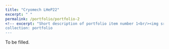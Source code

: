 ```yaml
---
title: "Cryomech LHeP22"
excerpt: " "
permalink: /portfolio/portfolio-2
<!-- excerpt: "Short description of portfolio item number 1<br/><img src='/images/500x300.png'> -->
collection: portfolio
---
```


To be filled.
